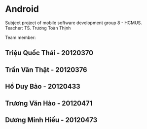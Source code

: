 # Android
Subject project of mobile software development group 8 - HCMUS.
Teacher: TS. Trương Toàn Thịnh

Team member:
## Triệu Quốc Thái - 20120370
## Trần Văn Thật - 20120376
## Hồ Duy Bảo - 20120433
## Trương Văn Hào - 20120471
## Dương Minh Hiếu - 20120473
